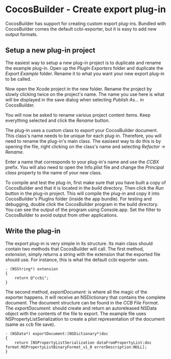 # CocosBuilder - Create export plug-in

CocosBuilder has support for creating custom export plug-ins. Bundled with CocosBuilder comes the default ccbi-exporter, but it is easy to add new output formats.


## Setup a new plug-in project

The easiest way to setup a new plug-in project is to duplicate and rename the example plug-in. Open up the _PlugIn Exporters_ folder and duplicate the _Export Example_ folder. Rename it to what you want your new export plug-in to be called.

Now open the Xcode project in the new folder. Rename the project by slowly clicking twice on the project's name. The name you use here is what will be displayed in the save dialog when selecting _Publish As…_ in CocosBuilder.

You will now be asked to rename various project content items. Keep everything selected and click the _Rename_ button.

The plug-in uses a custom class to export your CocosBuilder document. This class's name needs to be unique for each plug-in. Therefore, you will need to rename the plug-in's main class. The easisest way to do this is by opening the file, right clicking on the class's name and selecting _Refactor_ -> _Rename_.

Enter a name that corresponds to your plug-in's name and use the _CCBX_ prefix. You will also need to open the Info.plist file and change the _Principal class_ property to the name of your new class.

To compile and test the plug-in, first make sure that you have built a copy of CocosBuilder and that it is located in the _build_ directory. Then click the _Run_ button in the plug-in project. This will compile the plug-in and copy it into CocosBuilder's PlugIns folder (inside the app bundle). For testing and debugging, double click the CocosBuilder program in the build directory. You can see the output of the program using Console.app. Set the filter to CocosBuilder to avoid output from other applications.


## Write the plug-in

The export plug-in is very simple in its structure. Its main class should contain two methods that CocosBuilder will call. The first method, _extension_, simply returns a string with the extension that the exported file should use. For instance, this is what the default ccbi exporter uses.

    - (NSString*) extension
    {
        return @"ccbi";
    }
    
The second method, _exportDocument:_ is where all the magic of the exporter happens. It will receive an NSDictionary that contains the complete document. The document structure can be found in the _CCB File Format_. The _exportDocument:_ should create and return an autoreleased NSData object with the contents of the file to export. The example file uses NSPropertyListSerialization to create a plist representation of the document (same as ccb file save).

    - (NSData*) exportDocument:(NSDictionary*)doc
    {
        return [NSPropertyListSerialization dataFromPropertyList:doc format:NSPropertyListBinaryFormat_v1_0 errorDescription:NULL];
    }